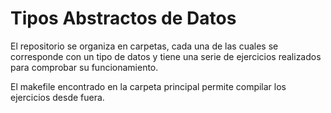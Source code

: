 # Tipos Abstractos de Datos

El repositorio se organiza en carpetas, cada una de las cuales se corresponde
con un tipo de datos y tiene una serie de ejercicios realizados para comprobar
su funcionamiento.

El makefile encontrado en la carpeta principal permite compilar los ejercicios
desde fuera.
